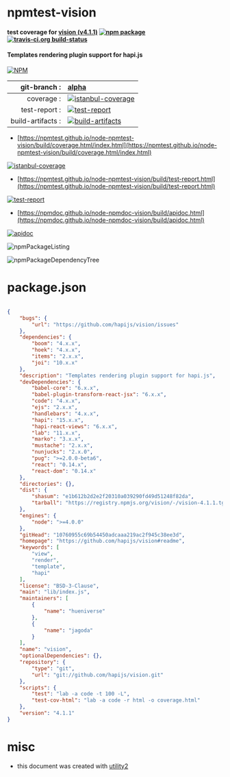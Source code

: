 # npmtest-vision

#### test coverage for  [vision (v4.1.1)](https://github.com/hapijs/vision#readme)  [![npm package](https://img.shields.io/npm/v/npmtest-vision.svg?style=flat-square)](https://www.npmjs.org/package/npmtest-vision) [![travis-ci.org build-status](https://api.travis-ci.org/npmtest/node-npmtest-vision.svg)](https://travis-ci.org/npmtest/node-npmtest-vision)

#### Templates rendering plugin support for hapi.js

[![NPM](https://nodei.co/npm/vision.png?downloads=true&downloadRank=true&stars=true)](https://www.npmjs.com/package/vision)

| git-branch : | [alpha](https://github.com/npmtest/node-npmtest-vision/tree/alpha)|
|--:|:--|
| coverage : | [![istanbul-coverage](https://npmtest.github.io/node-npmtest-vision/build/coverage.badge.svg)](https://npmtest.github.io/node-npmtest-vision/build/coverage.html/index.html)|
| test-report : | [![test-report](https://npmtest.github.io/node-npmtest-vision/build/test-report.badge.svg)](https://npmtest.github.io/node-npmtest-vision/build/test-report.html)|
| build-artifacts : | [![build-artifacts](https://npmtest.github.io/node-npmtest-vision/glyphicons_144_folder_open.png)](https://github.com/npmtest/node-npmtest-vision/tree/gh-pages/build)|

- [https://npmtest.github.io/node-npmtest-vision/build/coverage.html/index.html](https://npmtest.github.io/node-npmtest-vision/build/coverage.html/index.html)

[![istanbul-coverage](https://npmtest.github.io/node-npmtest-vision/build/screenCapture.buildCi.browser.%252Ftmp%252Fbuild%252Fcoverage.lib.html.png)](https://npmtest.github.io/node-npmtest-vision/build/coverage.html/index.html)

- [https://npmtest.github.io/node-npmtest-vision/build/test-report.html](https://npmtest.github.io/node-npmtest-vision/build/test-report.html)

[![test-report](https://npmtest.github.io/node-npmtest-vision/build/screenCapture.buildCi.browser.%252Ftmp%252Fbuild%252Ftest-report.html.png)](https://npmtest.github.io/node-npmtest-vision/build/test-report.html)

- [https://npmdoc.github.io/node-npmdoc-vision/build/apidoc.html](https://npmdoc.github.io/node-npmdoc-vision/build/apidoc.html)

[![apidoc](https://npmdoc.github.io/node-npmdoc-vision/build/screenCapture.buildCi.browser.%252Ftmp%252Fbuild%252Fapidoc.html.png)](https://npmdoc.github.io/node-npmdoc-vision/build/apidoc.html)

![npmPackageListing](https://npmtest.github.io/node-npmtest-vision/build/screenCapture.npmPackageListing.svg)

![npmPackageDependencyTree](https://npmtest.github.io/node-npmtest-vision/build/screenCapture.npmPackageDependencyTree.svg)



# package.json

```json

{
    "bugs": {
        "url": "https://github.com/hapijs/vision/issues"
    },
    "dependencies": {
        "boom": "4.x.x",
        "hoek": "4.x.x",
        "items": "2.x.x",
        "joi": "10.x.x"
    },
    "description": "Templates rendering plugin support for hapi.js",
    "devDependencies": {
        "babel-core": "6.x.x",
        "babel-plugin-transform-react-jsx": "6.x.x",
        "code": "4.x.x",
        "ejs": "2.x.x",
        "handlebars": "4.x.x",
        "hapi": "15.x.x",
        "hapi-react-views": "6.x.x",
        "lab": "11.x.x",
        "marko": "3.x.x",
        "mustache": "2.x.x",
        "nunjucks": "2.x.0",
        "pug": ">=2.0.0-beta6",
        "react": "0.14.x",
        "react-dom": "0.14.x"
    },
    "directories": {},
    "dist": {
        "shasum": "e1b612b2d2e2f20310a039290fd49d51248f82da",
        "tarball": "https://registry.npmjs.org/vision/-/vision-4.1.1.tgz"
    },
    "engines": {
        "node": ">=4.0.0"
    },
    "gitHead": "10760955c69b54450adcaaa219ac2f945c38ee3d",
    "homepage": "https://github.com/hapijs/vision#readme",
    "keywords": [
        "view",
        "render",
        "template",
        "hapi"
    ],
    "license": "BSD-3-Clause",
    "main": "lib/index.js",
    "maintainers": [
        {
            "name": "hueniverse"
        },
        {
            "name": "jagoda"
        }
    ],
    "name": "vision",
    "optionalDependencies": {},
    "repository": {
        "type": "git",
        "url": "git://github.com/hapijs/vision.git"
    },
    "scripts": {
        "test": "lab -a code -t 100 -L",
        "test-cov-html": "lab -a code -r html -o coverage.html"
    },
    "version": "4.1.1"
}
```



# misc
- this document was created with [utility2](https://github.com/kaizhu256/node-utility2)
